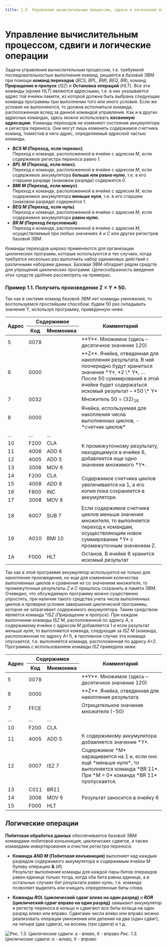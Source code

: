 ```yaml
---
title: 1.5. Управление вычислительным процессом, сдвиги и логические операции
---
```


# Управление вычислительным процессом, сдвиги и логические операции

Задача управления вычислительным процессом, т.е. требуемой последовательностью выполнения команд, 
решается в базовой ЭВМ при помощи **команд переходов** (*BCS*, *BPL*, *BMI*, *BEQ*, *BR*), 
команд **Приращение и пропуск** (*ISZ*) и **Остановка операций** (*HLT*). Все эти команды (кроме *HLT*) являются адресными, 
т.е. в них указывается адрес той ячейки памяти, из которой должна быть выбрана следующая команда программы при выполнении того или иного условия. 
Если же условия не выполняются, то должна исполняться команда, расположенная вслед за данной командой управления. 
Как и в других адресных командах, здесь можно использовать **косвенную адресацию**. 
Команды переходов не изменяют состояния аккумулятора и регистра переноса. 
Они могут лишь изменить содержимое счетчика команд, поместив в него адрес, определяемый адресной частью команды.

* ***BCS M* (Переход, если перенос)**.<br/>
Переход к команде, расположенной в ячейке с адресом *M*, если содержимое регистра переноса равно *1*.
* ***BPL M* (Переход, если плюс)**.<br/>
Переход к команде, расположенной в ячейке с адресом *M*, если содержимое аккумулятора **больше или равно нулю**, т.е. в его старшем разряде (знаковом разряде) содержится *0*.
* ***BMI M* (Переход, если минус)**.<br/>
Переход к команде, расположенной в ячейке с адресом *M*, если содержимое аккумулятора **меньше нуля**, т.е. в его старшем (знаковом разряде) содержится *1*.	
* ***BEQ M* (Переход, если нуль)**.<br/>
Переход к команде, расположенной в ячейке с адресом *M*, если содержимое аккумулятора **равно нулю**.
* ***BR M* (Переход безусловный)**.<br/>
Переход к команде, расположенной в ячейке с адресом *M*, осуществляемый при любых значениях *А* и *С* или других регистров базовой ЭВМ.

Команды переходов широко применяются для организации циклических программ, которые используются в тех случаях, 
когда требуется несколько раз выполнить набор одинаковых действий с различными наборами данных.
Базовая ЭВМ обладает рядом средств для упрощения циклических программ. Целесообразность введения этих средств удобнее рассмотреть на примерах.

### Пример 1.1. Получить произведение Z = Y * 50.

Так как в системе команд базовой ЭВМ нет команды умножения, то воспользуемся простейшим способом: будем 50 раз складывать значение Y, используя программу, приведенную ниже.

<table>
    <thead>
        <tr>
            <th rowSpan="2">Адрес</th>
            <th colSpan="2">Содержимое</th>
            <th rowSpan="2">Комментарий</th>
        </tr>
        <tr>
            <th>Код</th>
            <th>Мнемоника</th>
        </tr>
    </thead>
    <tbody>
        <tr>
            <td>5</td>
            <td>0078</td>
            <td></td>
            <td>**Y**. Множимое (здесь – десятичное значение 120)</td>
        </tr>
        <tr>
            <td>6</td>
            <td>0000</td>
            <td></td>
            <td>**Z**. Ячейка, отведенная для накопления результата. В ней поочередно будут храниться значения *Y*, *2 \* Y*, … После 50 суммирований в этой ячейке будет содержаться искомый результат – *50 \* Y*</td>
        </tr>
        <tr>
            <td>7</td>
            <td>0032</td>
            <td></td>
            <td>Множитель 50 = (32)<sub>16</sub></td>
        </tr>
        <tr>
            <td>8</td>
            <td>0000</td>
            <td></td>
            <td>Ячейка, используемая для накопления числа выполненных циклов, - *счетчик циклов*</td>
        </tr>
        <tr>
            <td>...</td>
            <td>...</td>
            <td>...</td>
            <td></td>
        </tr>
        <tr>
            <td>10</td>
            <td>F200</td>
            <td>CLA</td>
            <td rowSpan="4">К промежуточному результату, находящемуся в ячейке 6,
 добавляется еще одно значение множимого *Y*.</td>
        </tr>
        <tr>
            <td>11</td>
            <td>4006</td>
            <td>ADD 6</td>
        </tr>
        <tr>
            <td>12</td>
            <td>4005</td>
            <td>ADD 5</td>
        </tr>
        <tr>
            <td>13</td>
            <td>3006</td>
            <td>MOV 6</td>
        </tr>
        <tr>
            <td>14</td>
            <td>F200</td>
            <td>CLA</td>
            <td rowSpan="4">Содержимое счетчика циклов увеличивается на 1,
 а его копия пока сохраняется в аккумуляторе.</td>
        </tr>
        <tr>
            <td>15</td>
            <td>4008</td>
            <td>ADD 8</td>
        </tr>
        <tr>
            <td>16</td>
            <td>F800</td>
            <td>INC</td>
        </tr>
        <tr>
            <td>17</td>
            <td>3008</td>
            <td>MOV 8</td>
        </tr>
        <tr>
            <td>18</td>
            <td>6007</td>
            <td>SUB 7</td>
            <td rowSpan="2">Если содержимое счетчика циклов меньше значения
 множителя, то выполняется переход к командам, 
 осуществляющим новое суммирование *Y* с  промежуточным значением Z.</td>
        </tr>
        <tr>
            <td>19</td>
            <td>A010</td>
            <td>BMI 10</td>
        </tr>
        <tr>
            <td>1A</td>
            <td>F000</td>
            <td>HLT</td>
            <td>Останов. В ячейке 6 хранится искомый результат</td>
        </tr>
    </tbody>
</table>

Так как в этой программе аккумулятор используется не только для накопления произведения, 
но еще для изменения количества выполненных циклов и сравнения их со значением множителя, то промежуточные результаты *Z* и *С* пришлось сохранить в памяти ЭВМ.
Очевидно, что обсуждаемую программу можно существенно упростить, при наличии такого средства учета числа выполненных циклов и проверки условия завершения циклической программы,
которое не затрагивает содержимого аккумулятора. 
Таким средством является команда ***ISZ* (Приращение и пропуск)*. При каждом выполнении команды *ISZ M*,
расположенной по адресу *А*, к содержимому ячейки с адресом *М* добавляется 1 и если результат *меньше нуля*,
то выполняется команда, следующая за *ISZ M* (команда, расположенная по адресу *А+1*), в противном случае эта команда опускается, т.е. выполняется команда, расположенная по адресу *А+2*.
Программа с использованием команды *ISZ* приведена ниже.

<table>
     <thead>
        <tr>
            <th rowSpan="2">Адрес</th>
            <th colSpan="2">Содержимое</th>
            <th rowSpan="2">Комментарий</th>
        </tr>
        <tr>
            <th>Код</th>
            <th>Мнемоника</th>
        </tr>
    </thead>
    <tbody>
        <tr>
            <td>5</td>
            <td>0078</td>
            <td></td>
            <td>**Y**. Множимое (здесь – десятичное значение 120)</td>
        </tr>
        <tr>
            <td>6</td>
            <td>0000</td>
            <td></td>
            <td>**Z**. Ячейка, отведенная для накопления результата.</td>
        </tr>
        <tr>
            <td>7</td>
            <td>FFCE</td>
            <td></td>
            <td>Отрицательное значение множителя (-50)</td>
        </tr>
        <tr>
            <td>...</td>
            <td>...</td>
            <td>...</td>
            <td></td>
        </tr>
        <tr>
            <td>10</td>
            <td>F200</td>
            <td>CLA</td>
            <td></td>
        </tr>
        <tr>
            <td>11</td>
            <td>4005</td>
            <td>ADD 5</td>
            <td>К содержимому аккумулятора добавляется значение *Y*.</td>
        </tr>
        <tr>
            <td>12</td>
            <td>0007</td>
            <td>ISZ 7</td>
            <td>Содержимое *M* наращивается на 1 и, если оно ещё *меньше нуля*, то выполняется команда *BR 11*. При *M = 0* команда *BR 11* пропускается.</td>
        </tr>
        <tr>
            <td>13</td>
            <td>С011</td>
            <td>BR11</td>
            <td></td>
        </tr>
        <tr>
            <td>14</td>
            <td>3006</td>
            <td>MOV 6</td>
            <td>Результат заносится в ячейку 6</td>
        </tr>
        <tr>
            <td>15</td>
            <td>F000</td>
            <td>HLT</td>
            <td></td>
        </tr>
    </tbody>
</table>

[comment]: # (//TODO: Пример 1.2 )

## Логические операции

**Побитовая обработка данных** обеспечивается базовой ЭВМ командами *побитовой конъюнкция*,
*циклических сдвигов*, а также командами *инвертирования* и *очистки регистра переноса*.

* **Команда *AND M*  (Побитовая конъюнкция)** выполняет над каждым разрядом содержимого аккумулятора и содержимым ячейки *М* булеву операцию **&** (*И*).<br/>
Результат выполнения команды для каждой пары битов операндов равен единице только тогда, когда оба бита равны единице, а в остальных случаях бит результата равен нулю, 
т.е. команда позволяет выделять или очищать определенные биты слова.

* **Команды *ROL* (циклический сдвиг влево на один разряд)** и ***ROR* (циклический сдвиг вправо на один разряд)**
замыкают аккумулятор и регистр переноса в кольцо и сдвигают все биты кольца на один разряд влево или вправо.
Сдвигами числа влево или вправо можно реализовать операции умножения или деления на два (один сдвиг), на четыре (два сдвига), на восемь (три сдвига) и т.д.

![Рис. 1.3. Циклические сдвиги: а - влево, б - вправо  ](/images/pic1.3.png)
*Рис. 1.3. Циклические сдвиги: а - влево, б - вправо*
